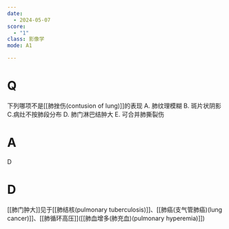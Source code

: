 ```yaml
---
date:
  - 2024-05-07
score:
  - "1"
class: 影像学
mode: A1

---
```

# Q
下列哪项不是[[肺挫伤(contusion of lung)]]的表现
A. 肺纹理模糊 
B. 斑片状阴影 
C.病灶不按肺段分布
D. 肺门淋巴结肿大 
E. 可合并肺撕裂伤

# A

D


# D
[[肺门肿大]]见于[[肺结核(pulmonary tuberculosis)]]、[[肺癌(支气管肺癌)(lung cancer)]]、[[肺循环高压]]([[肺血增多(肺充血)(pulmonary hyperemia)]])